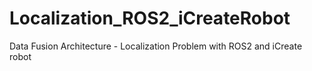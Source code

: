 # Localization_ROS2_iCreateRobot
Data Fusion Architecture - Localization Problem with ROS2 and iCreate robot

